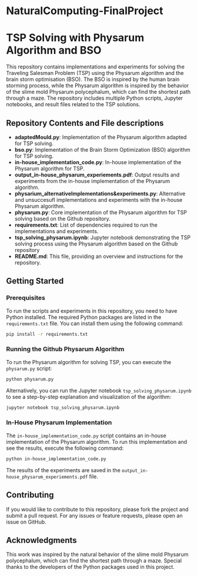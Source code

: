 # NaturalComputing-FinalProject
# TSP Solving with Physarum Algorithm and BSO

This repository contains implementations and experiments for solving the Traveling Salesman Problem (TSP) using the Physarum algorithm and the brain storm optimisation (BSO). The BSO is inspired by the human brain storming process, while the Physarum algorithm is inspired by the behavior of the slime mold Physarum polycephalum, which can find the shortest path through a maze. The repository includes multiple Python scripts, Jupyter notebooks, and result files related to the TSP solutions.

## Repository Contents and File descriptions

- **adaptedMould.py**: Implementation of the Physarum algorithm adapted for TSP solving.
- **bso.py**: Implementation of the Brain Storm Optimization (BSO) algorithm for TSP solving.
- **in-house_implementation_code.py**: In-house implementation of the Physarum algorithm for TSP.
- **output_in-house_physarum_experiements.pdf**: Output results and experiments from the in-house implementation of the Physarum algorithm.
- **physarium_alternativeImplementations&experiments.py**: Alternative and unsuccesufl implementations and experiments with the in-house Physarum algorithm.
- **physarum.py**: Core implementation of the Physarum algorithm for TSP solving based on the Github repository.
- **requirements.txt**: List of dependencies required to run the implementations and experiments.
- **tsp_solving_physarum.ipynb**: Jupyter notebook demonstrating the TSP solving process using the Physarum algorithm based on the Github repository
- **README.md**: This file, providing an overview and instructions for the repository.

## Getting Started

### Prerequisites

To run the scripts and experiments in this repository, you need to have Python installed. The required Python packages are listed in the `requirements.txt` file. You can install them using the following command:

```bash
pip install -r requirements.txt
```

### Running the Github Physarum Algorithm

To run the Physarum algorithm for solving TSP, you can execute the `physarum.py` script:

```bash
python physarum.py
```

Alternatively, you can run the Jupyter notebook `tsp_solving_physarum.ipynb` to see a step-by-step explanation and visualization of the algorithm:

```bash
jupyter notebook tsp_solving_physarum.ipynb
```

### In-House Physarum Implementation

The `in-house_implementation_code.py` script contains an in-house implementation of the Physarum algorithm. To run this implementation and see the results, execute the following command:

```bash
python in-house_implementation_code.py
```

The results of the experiments are saved in the `output_in-house_physarum_experiements.pdf` file.

## Contributing

If you would like to contribute to this repository, please fork the project and submit a pull request. For any issues or feature requests, please open an issue on GitHub.

## Acknowledgments

This work was inspired by the natural behavior of the slime mold Physarum polycephalum, which can find the shortest path through a maze. Special thanks to the developers of the Python packages used in this project.
